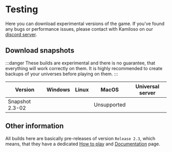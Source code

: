 # Testing

Here you can download experimental versions of the game. If
you've found any bugs or performance issues, please contact with Kamiloso
on our [discord server](https://discord.gg/e4ppBTRKhg).

## Download snapshots

:::danger
These builds are experimental and there is no guarantee, that everything
will work correctly on them. It is highly recommended to create
backups of your universes before playing on them.
:::

| Version         | Windows | Linux | MacOS       | Universal server |
| --------------- | ------- | ----- | ----------- | ---------------- |
| Snapshot 2.3-02 |         |       | Unsupported |                  |

## Other information

All builds here are basically pre-releases of version `Release 2.3`, which
means, that they have a dedicated [How to play](/about-testing) and [Documentation](/docs/Release-2.3/SE3Documentation/) page.
